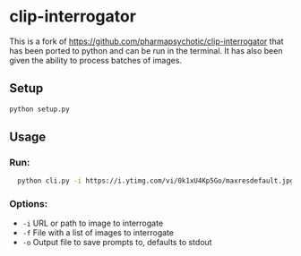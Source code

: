 # clip-interrogator

This is a fork of https://github.com/pharmapsychotic/clip-interrogator that has been ported to python and can be run in the terminal. It has also been given the ability to process batches of images.

## Setup
  ```bash 
  python setup.py 
  ```

## Usage
  ### Run:
  
  ```bash 
    python cli.py -i https://i.ytimg.com/vi/0k1xU4Kp5Go/maxresdefault.jpg
  ```

  ### Options:
  - `-i` URL or path to image to interrogate
  - `-f` File with a list of images to interrogate
  - `-o` Output file to save prompts to, defaults to stdout




